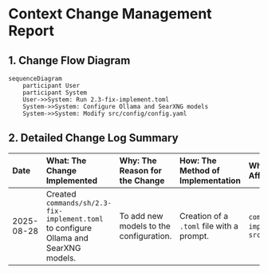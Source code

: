 # Context Change Management Report

## 1. Change Flow Diagram

```mermaid
sequenceDiagram
    participant User
    participant System
    User->>System: Run 2.3-fix-implement.toml
    System->>System: Configure Ollama and SearXNG models
    System->>System: Modify src/config/config.yaml
```

## 2. Detailed Change Log Summary

| Date       | What: The Change Implemented                                                              | Why: The Reason for the Change         | How: The Method of Implementation          | Where: The Artifact(s) Affected                                   |
| :--------- | :---------------------------------------------------------------------------------------- | :------------------------------------- | :----------------------------------------- | :---------------------------------------------------------------- |
| 2025-08-28 | Created `commands/sh/2.3-fix-implement.toml` to configure Ollama and SearXNG models. | To add new models to the configuration. | Creation of a `.toml` file with a prompt. | `commands/sh/2.3-fix-implement.toml`, `src/config/config.yaml` |
